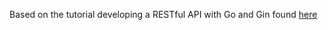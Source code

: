 Based on the tutorial developing a RESTful API with Go and Gin found [here](go.dev/doc/tutorial/web-service-gin)
